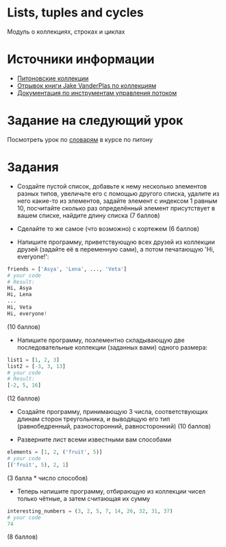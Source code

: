 # Lists, tuples and cycles
Модуль о коллекциях, строках и циклах


# Источники информации
* [Питоновские коллекции](https://docs.python.org/3/library/stdtypes.html#sequence-types-list-tuple-range)
* [Отрывок книги Jake VanderPlas по коллекциям](https://jakevdp.github.io/WhirlwindTourOfPython/06-built-in-data-structures.html)
* [Документация по инструментам управления потоком](https://docs.python.org/3/tutorial/controlflow.html)


# Заданиe на следующий урок
Посмотреть урок по [словарям](https://stepik.org/lesson/3373/step/1?unit=956)
в курсе по питону


# Задания
* Создайте пустой список, добавьте к нему несколько элементов разных типов,
увеличьте его с помощью другого списка, удалите из него какие-то из элементов,
задайте элемент с индексом 1 равным 10, посчитайте сколько раз определённый
элемент присутствует в вашем списке, найдите длину списка (7 баллов)

* Сделайте то же самое (что возможно) с кортежем (6 баллов)

* Напишите программу, приветствующую всех друзей из коллекции друзей (задайте её в переменную сами), а потом печатающую 'Hi, everyone!':
```python
friends = ['Asya', 'Lena', ..., 'Veta']
# your code
# Result:
Hi, Asya
Hi, Lena
...
Hi, Veta
Hi, everyone!
```
(10 баллов)

* Напишите программу, поэлементно складывающую две последовательные
коллекции (заданных вами) одного размера:
```python
list1 = [1, 2, 3]
list2 = [-3, 3, 13]
# your code
# Result:
[-2, 5, 16]
```
(12 баллов)

* Создайте программу, принимающую 3 числа, соответствующих длинам сторон
треугольника, и выводящую его тип (равнобедренный, разносторонний, равносторонний)
(10 баллов)

* Разверните лист всеми известными вам способами
```python
elements = [1, 2, ('fruit', 5)]
# your code
[('fruit', 5), 2, 1]
```
(3 балла * число способов)

* Теперь напишите программу, отбирающую из коллекции чисел только чётные,
а затем считающая их сумму
```python
interesting_numbers = (3, 2, 5, 7, 14, 26, 32, 31, 37)
# your code
74
```
(8 баллов)
